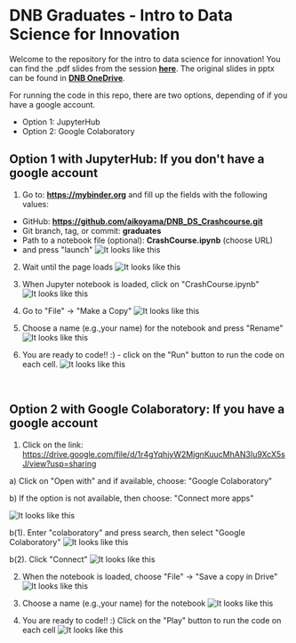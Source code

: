 # DNB Graduates - Intro to Data Science for Innovation
Welcome to the repository for the intro to data science for innovation! 
You can find the .pdf slides from the session **[here](https://github.com/aikoyama/DNB_DS_Crashcourse/blob/graduates/Intro%20to%20Data%20Science%20for%20Innovation.pdf)**. The original slides in pptx can be found in **[DNB OneDrive](https://dnbasa.sharepoint.com/:p:/s/9704/GDIAA/EWesLTTtQFhIqyi-HYDfBYkBGJYopw_H2EG2wwbo-HhoSQ?e=zjHPoU)**.

For running the code in this repo, there are two options, depending of if you have a google account.
- Option 1: JupyterHub
- Option 2: Google Colaboratory

## Option 1 with JupyterHub: If you don't have a google account
1. Go to: **https://mybinder.org** and fill up the fields with the following values:
- GitHub: **https://github.com/aikoyama/DNB_DS_Crashcourse.git**
- Git branch, tag, or commit: **graduates**
- Path to a notebook file (optional): **CrashCourse.ipynb** (choose URL)
- and press "launch"
![It looks like this](images/0_000.png)

2. Wait until the page loads
![It looks like this](images/1_001.png)

3. When Jupyter notebook is loaded, click on "CrashCourse.ipynb"
![It looks like this](images/1_002.png)

4. Go to "File" -> "Make a Copy"
![It looks like this](images/1_003.png)

5. Choose a name (e.g.,your name) for the notebook and press "Rename"
![It looks like this](images/1_004.png)

6. You are ready to code!! :) - click on the "Run" button to run the code on each cell.
![It looks like this](images/1_005.png)

<br>

## Option 2 with Google Colaboratory: If you have a google account
1. Click on the link: https://drive.google.com/file/d/1r4gYqhjyW2MjgnKuucMhAN3Iu9XcX5sJ/view?usp=sharing

a) Click on "Open with" and if available, choose: "Google Colaboratory"

b) If the option is not available, then choose: "Connect more apps"

![It looks like this](images/2_001.png)

b(1). Enter "colaboratory" and press search, then select "Google Colaboratory"
![It looks like this](images/2_002.png)

b(2). Click "Connect"
![It looks like this](images/2_003.png)

2. When the notebook is loaded, choose "File" -> "Save a copy in Drive"
![It looks like this](images/2_004.png)

3. Choose a name (e.g.,your name) for the notebook
![It looks like this](images/2_005.png)

4. You are ready to code!! :) Click on the "Play" button to run the code on each cell
![It looks like this](images/2_006.png)
